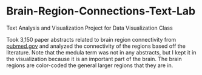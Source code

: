 # Brain-Region-Connections-Text-Lab
Text Analysis and Visualization Project for Data Visualization Class

Took 3,150 paper abstracts related to brain region connectivity from [pubmed.gov](https://www.ncbi.nlm.nih.gov/pubmed/) and analyzed the connectivity of the regions based off the literature. Note that the medula term was not in any abstracts, but I kept it in the visualization because it is an important part of the brain. The brain regions are color-coded the general larger regions that they are in.

